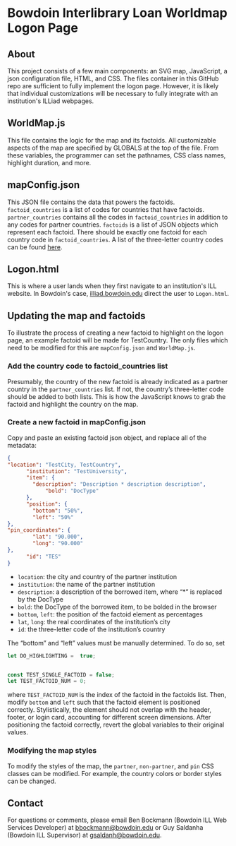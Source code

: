 # Bowdoin Interlibrary Loan Worldmap Logon Page
## About
This project consists of a few main components: an SVG map, JavaScript, a json configuration file, HTML, and CSS. The files container in this GitHub repo are sufficient to fully implement the logon page. However, it is likely that individual customizations will be necessary to fully integrate with an institution's ILLiad webpages.

## WorldMap.js
This file contains the logic for the map and its factoids. All customizable aspects of the map are specified by GLOBALS at the top of the file. From these variables, the programmer can set the pathnames, CSS class names, highlight duration, and more.

## mapConfig.json
This JSON file contains the data that powers the factoids. `factoid_countries` is a list of codes for countries that have factoids. `partner_countries` contains all the codes in `factoid_countries` in addition to any codes for partner countries. `factoids` is a list of JSON objects which represent each factoid. There should be exactly one factoid for each country code in `factoid_countries`. A list of the three-letter country codes can be found [here](https://www.iban.com/country-codes). 

## Logon.html
This is where a user lands when they first navigate to an institution's ILL website. In Bowdoin's case, [illiad.bowdoin.edu](https://illiad.bowdoin.edu/) direct the user to `Logon.html`.

## Updating the map and factoids
To illustrate the process of creating a new factoid to highlight on the logon page, an example factoid will be made for TestCountry. The only files which need to be modified for this are `mapConfig.json` and `WorldMap.js`.

### Add the country code to factoid_countries list
Presumably, the country of the new factoid is already indicated as a partner country in the `partner_countries` list. If not, the country’s three-letter code should be added to both lists. This is how the JavaScript knows to grab the factoid and highlight the country on the map.

### Create a new factoid in mapConfig.json
Copy and paste an existing factoid json object, and replace all of the metadata:

```json
{
"location": "TestCity, TestCountry",
      "institution": "TestUniversity",
      "item": {
      	"description": "Description * description description",
            "bold": "DocType"
      },
      "position": {
      	"bottom": "50%",
      	"left": "50%"
},
"pin_coordinates": {
      	"lat": "90.000",
      	"long": "90.000"
},
      "id": "TES"
}
```
* `location`: the city and country of the partner institution
* `institution`: the name of the partner institution
* `description`: a description of the borrowed item, where “*” is replaced by the DocType
* `bold`: the DocType of the borrowed item, to be bolded in the browser
* `bottom`, `left`: the position of the factoid element as percentages
* `lat`, `long`: the real coordinates of the institution’s city
* `id`: the three-letter code of the institution’s country

The “bottom” and “left” values must be manually determined. To do so, set 
```js
let DO_HIGHLIGHTING =  true;


const TEST_SINGLE_FACTOID = false;
let TEST_FACTOID_NUM = 0;
```

where `TEST_FACTOID_NUM` is the index of the factoid in the factoids list. Then, modify `bottom` and `left` such that the factoid element is positioned correctly. Stylistically, the element should not overlap with the header, footer, or login card, accounting for different screen dimensions. After positioning the factoid correctly, revert the global variables to their original values.

### Modifying the map styles
To modify the styles of the map, the `partner`, `non-partner`, and `pin` CSS classes can be modified. For example, the country colors or border styles can be changed.

## Contact
For questions or comments, please email Ben Bockmann (Bowdoin ILL Web Services Developer) at bbockmann@bowdoin.edu or Guy Saldanha (Bowdoin ILL Supervisor) at gsaldanh@bowdoin.edu.
